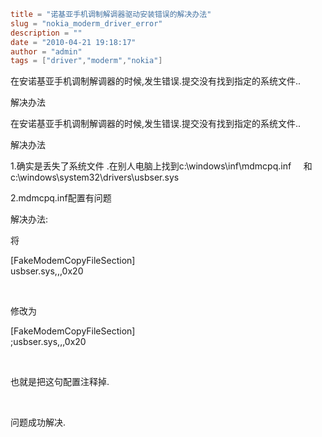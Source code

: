 ```toml
title = "诺基亚手机调制解调器驱动安装错误的解决办法"
slug = "nokia_moderm_driver_error"
description = ""
date = "2010-04-21 19:18:17"
author = "admin"
tags = ["driver","moderm","nokia"]
```

<p>在安诺基亚手机调制解调器的时候,发生错误.提交没有找到指定的系统文件..</p><p>解决办法</p>


<!--more-->

<p>在安诺基亚手机调制解调器的时候,发生错误.提交没有找到指定的系统文件..</p><p>解决办法</p><p>1.确实是丢失了系统文件 .在别人电脑上找到c:\windows\inf\mdmcpq.inf&nbsp;&nbsp;&nbsp;&nbsp; 和 c:\windows\system32\drivers\usbser.sys&nbsp;</p><p>2.mdmcpq.inf配置有问题</p><p>解决办法:</p><p>将</p><p>[FakeModemCopyFileSection]    <br />usbser.sys,,,0x20</p><p>&nbsp;</p><p>修改为</p><p>[FakeModemCopyFileSection]    <br />;usbser.sys,,,0x20</p><p>&nbsp;</p><p>也就是把这句配置注释掉.</p><p>&nbsp;</p><p>问题成功解决.</p>
